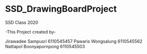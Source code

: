 # SSD_DrawingBoardProject
SSD Class 2020

-This Project created by-

Jirawadee Sampusri      6110545457
Pawaris Wongsalung      6110545562
Nattapol Boonyapornpong 6110545503 
